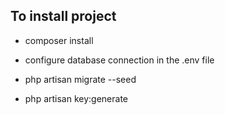 ## To install project

- composer install

- configure database connection in the .env file

- php artisan migrate --seed

- php artisan key:generate
